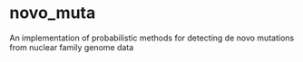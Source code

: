 novo_muta
=========

An implementation of probabilistic methods for detecting de novo mutations from nuclear family genome data
